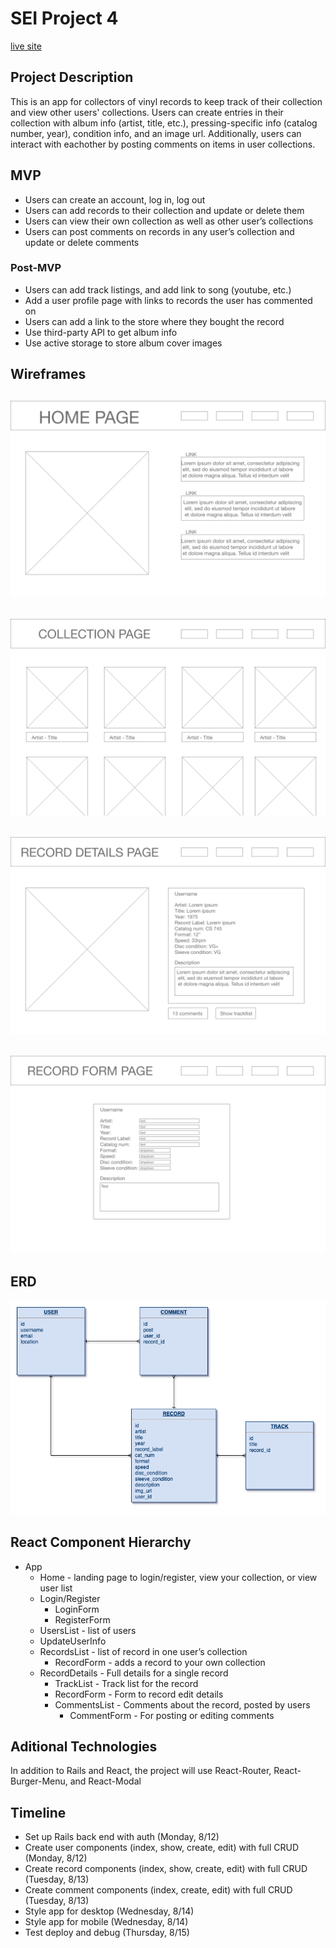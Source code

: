 # SEI Project 4

[live site](http://recordzoo.surge.sh)

## Project Description
This is an app for collectors of vinyl records to keep track of their collection and view other users' collections. Users can create entries in their collection with album info (artist, title, etc.), pressing-specific info (catalog number, year), condition info, and an image url. Additionally, users can interact with eachother by posting comments on items in user collections.

## MVP
* Users can create an account, log in, log out
* Users can add records to their collection and update or delete them
* Users can view their own collection as well as other user’s collections
* Users can post comments on records in any user’s collection and update   or delete comments

### Post-MVP
* Users can add track listings, and add link to song (youtube, etc.)
* Add a user profile page with links to records the user has commented on
* Users can add a link to the store where they bought the record
* Use third-party API to get album info
* Use active storage to store album cover images

## Wireframes
![home page](assets/wireframes/home_page.png)
---
![collection page](assets/wireframes/collection_page.png)
---
![record details page](assets/wireframes/record_details_page.png)
---
![record form page](assets/wireframes/record_form_page.png)
---

## ERD
![ERD](assets/p4-erd.png)

## React Component Hierarchy
* App
	* Home - landing page to login/register, view your collection, or view user list
	* Login/Register
		* LoginForm
		* RegisterForm
	* UsersList - list of users
  * UpdateUserInfo
  * RecordsList - list of record in one user’s collection
    * RecordForm - adds a record to your own collection
  * RecordDetails - Full details for a single record
    * TrackList - Track list for the record
    * RecordForm - Form to record edit details
    * CommentsList - Comments about the record, posted by users
      * CommentForm - For posting or editing comments

## Aditional Technologies
In addition to Rails and React, the project will use React-Router, React-Burger-Menu, and React-Modal

## Timeline
* Set up Rails back end with auth (Monday, 8/12)
* Create user components (index, show, create, edit) with full CRUD (Monday, 8/12)
* Create record components (index, show, create, edit) with full CRUD (Tuesday, 8/13)
* Create comment components (index, create, edit) with full CRUD (Tuesday, 8/13)
* Style app for desktop (Wednesday, 8/14)
* Style app for mobile (Wednesday, 8/14)
* Test deploy and debug (Thursday, 8/15)
